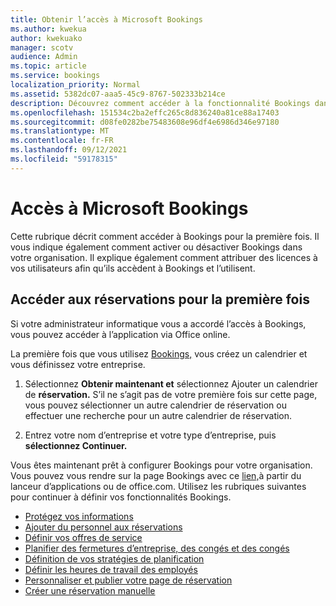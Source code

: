 ```yaml
---
title: Obtenir l’accès à Microsoft Bookings
ms.author: kwekua
author: kwekuako
manager: scotv
audience: Admin
ms.topic: article
ms.service: bookings
localization_priority: Normal
ms.assetid: 5382dc07-aaa5-45c9-8767-502333b214ce
description: Découvrez comment accéder à la fonctionnalité Bookings dans Microsoft 365.
ms.openlocfilehash: 151534c2ba2effc265c8d836240a81ce88a17403
ms.sourcegitcommit: d08fe0282be75483608e96df4e6986d346e97180
ms.translationtype: MT
ms.contentlocale: fr-FR
ms.lasthandoff: 09/12/2021
ms.locfileid: "59178315"
---
```

# <a name="get-access-to-microsoft-bookings"></a>Accès à Microsoft Bookings

Cette rubrique décrit comment accéder à Bookings pour la première fois. Il vous indique également comment activer ou désactiver Bookings dans votre organisation. Il explique également comment attribuer des licences à vos utilisateurs afin qu’ils accèdent à Bookings et l’utilisent.

## <a name="access-bookings-for-the-first-time"></a>Accéder aux réservations pour la première fois

Si votre administrateur informatique vous a accordé l’accès à Bookings, vous pouvez accéder à l’application via Office online.

La première fois que vous utilisez [Bookings,](https://outlook.office.com/bookings/onboarding) vous créez un calendrier et vous définissez votre entreprise.

1. Sélectionnez **Obtenir maintenant et** sélectionnez Ajouter un calendrier de **réservation.** S’il ne s’agit pas de votre première fois sur cette page, vous pouvez sélectionner un autre calendrier de réservation ou effectuer une recherche pour un autre calendrier de réservation.

2. Entrez votre nom d’entreprise et votre type d’entreprise, puis **sélectionnez Continuer.**

Vous êtes maintenant prêt à configurer Bookings pour votre organisation. Vous pouvez vous rendre sur la page Bookings avec ce [lien,](https://outlook.office.com/bookings/onboarding)à partir du lanceur d’applications ou de office.com. Utilisez les rubriques suivantes pour continuer à définir vos fonctionnalités Bookings.

- [Protégez vos informations](enter-business-information.md)
- [Ajouter du personnel aux réservations](add-staff.md)
- [Définir vos offres de service](define-service-offerings.md)
- [Planifier des fermetures d’entreprise, des congés et des congés](schedule-closures-time-off-vacation.md)
- [Définition de vos stratégies de planification](set-scheduling-policies.md)
- [Définir les heures de travail des employés](employee-hours.md)
- [Personnaliser et publier votre page de réservation](customize-booking-page.md)
- [Créer une réservation manuelle](create-a-manual-booking.md)